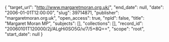 {
  "target_url": "http://www.margaretmoran.org.uk/", 
  "end_date": null, 
  "date": "2006-01-01T12:00:00", 
  "slug": 39714871, 
  "publisher": "margaretmoran.org.uk", 
  "open_access": true, 
  "npld": false, 
  "title": "Margaret Moran MP", 
  "subjects": [], 
  "collections": [], 
  "record_id": "20060101T120000/2j/ALgHi0SO5G/v/7/5+8Q==", 
  "scope": "root", 
  "start_date": null
}

